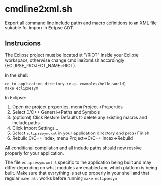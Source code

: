 cmdline2xml.sh
==============

Export all command line include paths and macro definitions to an XML file
suitable for import in Eclipse CDT.

Instrucions
-----------

The Eclipse project must be located at "/RIOT" inside your Eclipse workspace,
otherwise change cmdline2xml.sh accordingly (ECLIPSE_PROJECT_NAME=RIOT).

In the shell:

    cd to application directory (e.g. examples/hello-world)
    make eclipsesym

In Eclipse:

1. Open the project properties, menu Project->Properties
2. Select C/C++ General->Paths and Symbols
3. (optional) Click Restore Defaults to delete any existing macros and include paths
4. Click Import Settings...
5. Select `eclipsesym.xml` in your application directory and press Finish
6. Rebuild C/C++ index, menu Project->C/C++ Index->Rebuild

All conditional compilation and all include paths should now resolve properly
for your application.

The file `eclipsesym.xml` is specific to the application being built and may
differ depending on what modules are enabled and which platform is being built.
Make sure that everything is set up properly in your shell and that regular
`make all` works before running `make eclipsesym`
